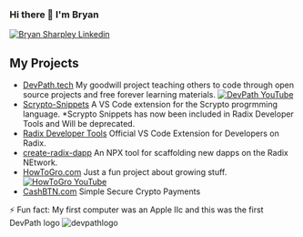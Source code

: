 ### Hi there 👋 I'm Bryan 

[![Bryan Sharpley Linkedin](https://img.shields.io/badge/LinkedIn-0077B5?style=for-the-badge&logo=linkedin&logoColor=white)](https://www.linkedin.com/in/bsharpley/)


## My Projects

- [DevPath.tech](https://devpath.tech) My goodwill project teaching others to code through open source projects and free forever learning materials. [![DevPath YouTube](https://img.shields.io/badge/YouTube-FF0000?style=for-the-badge&logo=youtube&logoColor=white)](https://www.youtube.com/channel/UCpprazufqp6UCSqwCv2ua6g)
- [Scrypto-Snippets](https://marketplace.visualstudio.com/items?itemName=DevPath.scrypto-snippets) A VS Code extension for the Scrypto progrmming language. *Scrypto Snippets has now been included in Radix Developer Tools and Will be deprecated.
- [Radix Developer Tools](https://marketplace.visualstudio.com/items?itemName=RadixPublishing.radix-developer-tools) Official VS Code Extension for Developers on Radix.
- [create-radix-dapp](https://www.npmjs.com/package/create-radix-dapp) An NPX tool for scaffolding new dapps on the Radix NEtwork.
- [HowToGro.com](https://howtogro.com) Just a fun project about growing stuff. [![HowToGro YouTube](https://img.shields.io/badge/YouTube-FF0000?style=for-the-badge&logo=youtube&logoColor=white)](https://www.youtube.com/channel/UC7gCZJ7Of3LmQ_lK5X-Rhmw)
- [CashBTN.com](https://cashbtn.com) Simple Secure Crypto Payments



⚡ Fun fact: My first computer was an Apple IIc and this was the first DevPath logo ![devpathlogo](https://user-images.githubusercontent.com/17731807/185766107-8dd13f16-5fe8-446e-989a-fb7196af46d8.png)
